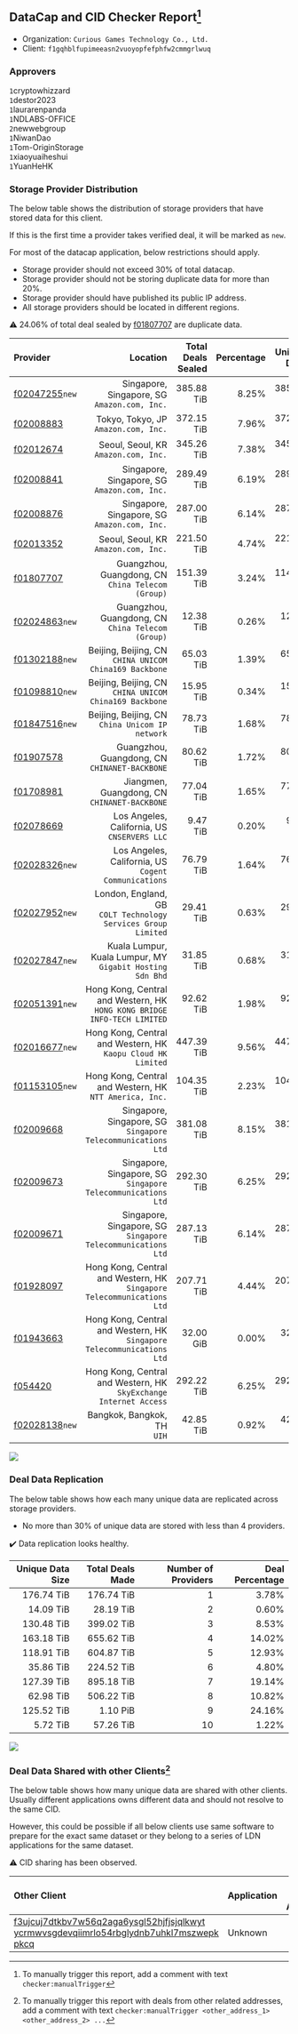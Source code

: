 ## DataCap and CID Checker Report[^1]
 - Organization: `Curious Games Technology Co., Ltd.`
 - Client: `f1gqhblfupimeeasn2vuoyopfefphfw2cmmgrlwuq`
### Approvers
`1`cryptowhizzard<br/>`1`destor2023<br/>`1`laurarenpanda<br/>`1`NDLABS-OFFICE<br/>`2`newwebgroup<br/>`1`NiwanDao<br/>`1`Tom-OriginStorage<br/>`1`xiaoyuaiheshui<br/>`1`YuanHeHK

### Storage Provider Distribution
The below table shows the distribution of storage providers that have stored data for this client.

If this is the first time a provider takes verified deal, it will be marked as `new`.

For most of the datacap application, below restrictions should apply.
 - Storage provider should not exceed 30% of total datacap.
 - Storage provider should not be storing duplicate data for more than 20%.
 - Storage provider should have published its public IP address.
 - All storage providers should be located in different regions.

⚠️ 24.06% of total deal sealed by [f01807707](https://filfox.info/en/address/f01807707) are duplicate data.

| Provider                                                    |                                                                    Location | Total Deals Sealed | Percentage | Unique Data | Duplicate Deals |
| :---------------------------------------------------------- | --------------------------------------------------------------------------: | -----------------: | ---------: | ----------: | --------------: |
| [f02047255](https://filfox.info/en/address/f02047255)`new`  |                             Singapore, Singapore, SG<br/>`Amazon.com, Inc.` |         385.88 TiB |      8.25% |  385.88 TiB |           0.00% |
| [f02008883](https://filfox.info/en/address/f02008883)       |                                     Tokyo, Tokyo, JP<br/>`Amazon.com, Inc.` |         372.15 TiB |      7.96% |  372.15 TiB |           0.00% |
| [f02012674](https://filfox.info/en/address/f02012674)       |                                     Seoul, Seoul, KR<br/>`Amazon.com, Inc.` |         345.26 TiB |      7.38% |  345.26 TiB |           0.00% |
| [f02008841](https://filfox.info/en/address/f02008841)       |                             Singapore, Singapore, SG<br/>`Amazon.com, Inc.` |         289.49 TiB |      6.19% |  289.49 TiB |           0.00% |
| [f02008876](https://filfox.info/en/address/f02008876)       |                             Singapore, Singapore, SG<br/>`Amazon.com, Inc.` |         287.00 TiB |      6.14% |  287.00 TiB |           0.00% |
| [f02013352](https://filfox.info/en/address/f02013352)       |                                     Seoul, Seoul, KR<br/>`Amazon.com, Inc.` |         221.50 TiB |      4.74% |  221.50 TiB |           0.00% |
| [f01807707](https://filfox.info/en/address/f01807707)       |                        Guangzhou, Guangdong, CN<br/>`China Telecom (Group)` |         151.39 TiB |      3.24% |  114.98 TiB |          24.06% |
| [f02024863](https://filfox.info/en/address/f02024863)`new`  |                        Guangzhou, Guangdong, CN<br/>`China Telecom (Group)` |          12.38 TiB |      0.26% |   12.38 TiB |           0.00% |
| [f01302188](https://filfox.info/en/address/f01302188)`new`  |                   Beijing, Beijing, CN<br/>`CHINA UNICOM China169 Backbone` |          65.03 TiB |      1.39% |   65.03 TiB |           0.00% |
| [f01098810](https://filfox.info/en/address/f01098810)`new`  |                   Beijing, Beijing, CN<br/>`CHINA UNICOM China169 Backbone` |          15.95 TiB |      0.34% |   15.89 TiB |           0.39% |
| [f01847516](https://filfox.info/en/address/f01847516)`new`  |                          Beijing, Beijing, CN<br/>`China Unicom IP network` |          78.73 TiB |      1.68% |   78.73 TiB |           0.00% |
| [f01907578](https://filfox.info/en/address/f01907578)       |                            Guangzhou, Guangdong, CN<br/>`CHINANET-BACKBONE` |          80.62 TiB |      1.72% |   80.62 TiB |           0.00% |
| [f01708981](https://filfox.info/en/address/f01708981)       |                             Jiangmen, Guangdong, CN<br/>`CHINANET-BACKBONE` |          77.04 TiB |      1.65% |   77.04 TiB |           0.00% |
| [f02078669](https://filfox.info/en/address/f02078669)       |                             Los Angeles, California, US<br/>`CNSERVERS LLC` |           9.47 TiB |      0.20% |    9.47 TiB |           0.00% |
| [f02028326](https://filfox.info/en/address/f02028326)`new`  |                     Los Angeles, California, US<br/>`Cogent Communications` |          76.79 TiB |      1.64% |   76.79 TiB |           0.00% |
| [f02027952](https://filfox.info/en/address/f02027952)`new`  |            London, England, GB<br/>`COLT Technology Services Group Limited` |          29.41 TiB |      0.63% |   29.41 TiB |           0.00% |
| [f02027847](https://filfox.info/en/address/f02027847)`new`  |                Kuala Lumpur, Kuala Lumpur, MY<br/>`Gigabit Hosting Sdn Bhd` |          31.85 TiB |      0.68% |   31.85 TiB |           0.00% |
| [f02051391](https://filfox.info/en/address/f02051391)`new`  | Hong Kong, Central and Western, HK<br/>`HONG KONG BRIDGE INFO-TECH LIMITED` |          92.62 TiB |      1.98% |   92.62 TiB |           0.00% |
| [f02016677](https://filfox.info/en/address/f02016677)`new`  |             Hong Kong, Central and Western, HK<br/>`Kaopu Cloud HK Limited` |         447.39 TiB |      9.56% |  447.39 TiB |           0.00% |
| [f01153105](https://filfox.info/en/address/f01153105)`new`  |                  Hong Kong, Central and Western, HK<br/>`NTT America, Inc.` |         104.35 TiB |      2.23% |  104.35 TiB |           0.00% |
| [f02009668](https://filfox.info/en/address/f02009668)       |             Singapore, Singapore, SG<br/>`Singapore Telecommunications Ltd` |         381.08 TiB |      8.15% |  381.08 TiB |           0.00% |
| [f02009673](https://filfox.info/en/address/f02009673)       |             Singapore, Singapore, SG<br/>`Singapore Telecommunications Ltd` |         292.30 TiB |      6.25% |  292.30 TiB |           0.00% |
| [f02009671](https://filfox.info/en/address/f02009671)       |             Singapore, Singapore, SG<br/>`Singapore Telecommunications Ltd` |         287.13 TiB |      6.14% |  287.13 TiB |           0.00% |
| [f01928097](https://filfox.info/en/address/f01928097)       |   Hong Kong, Central and Western, HK<br/>`Singapore Telecommunications Ltd` |         207.71 TiB |      4.44% |  207.71 TiB |           0.00% |
| [f01943663](https://filfox.info/en/address/f01943663)       |   Hong Kong, Central and Western, HK<br/>`Singapore Telecommunications Ltd` |          32.00 GiB |      0.00% |   32.00 GiB |           0.00% |
| [f054420](https://filfox.info/en/address/f054420)           |        Hong Kong, Central and Western, HK<br/>`SkyExchange Internet Access` |         292.22 TiB |      6.25% |  292.22 TiB |           0.00% |
| [f02028138](https://filfox.info/en/address/f02028138)`new`  |                                              Bangkok, Bangkok, TH<br/>`UIH` |          42.85 TiB |      0.92% |   42.85 TiB |           0.00% |

<img src="https://raw.githubusercontent.com/data-preservation-programs/filplus-checker-assets/main/filecoin-project/filecoin-plus-large-datasets/issues/1088/1685540703692.png"/>

### Deal Data Replication
The below table shows how each many unique data are replicated across storage providers.

- No more than 30% of unique data are stored with less than 4 providers.

✔️ Data replication looks healthy.

| Unique Data Size | Total Deals Made | Number of Providers | Deal Percentage |
| ---------------: | ---------------: | ------------------: | --------------: |
|       176.74 TiB |       176.74 TiB |                   1 |           3.78% |
|        14.09 TiB |        28.19 TiB |                   2 |           0.60% |
|       130.48 TiB |       399.02 TiB |                   3 |           8.53% |
|       163.18 TiB |       655.62 TiB |                   4 |          14.02% |
|       118.91 TiB |       604.87 TiB |                   5 |          12.93% |
|        35.86 TiB |       224.52 TiB |                   6 |           4.80% |
|       127.39 TiB |       895.18 TiB |                   7 |          19.14% |
|        62.98 TiB |       506.22 TiB |                   8 |          10.82% |
|       125.52 TiB |         1.10 PiB |                   9 |          24.16% |
|         5.72 TiB |        57.26 TiB |                  10 |           1.22% |

<img src="https://raw.githubusercontent.com/data-preservation-programs/filplus-checker-assets/main/filecoin-project/filecoin-plus-large-datasets/issues/1088/1685540704393.png"/>

### Deal Data Shared with other Clients[^3]
The below table shows how many unique data are shared with other clients.
Usually different applications owns different data and should not resolve to the same CID.

However, this could be possible if all below clients use same software to prepare for the exact same dataset or they belong to a series of LDN applications for the same dataset.

⚠️ CID sharing has been observed.

| Other Client                                                                                                                                                                                                              | Application | Total Deals Affected | Unique CIDs | Approvers |
| :------------------------------------------------------------------------------------------------------------------------------------------------------------------------------------------------------------------------ | :---------- | -------------------: | ----------: | :-------- |
| [f3ujcuj7dtkbv7w56q2aga6ysgl52hjfjsjqlkwyt<br/>ycrmwvsgdevqiimrlo54rbglydnb7uhkl7mszwepk<br/>pkcq](https://filfox.info/en/address/f3ujcuj7dtkbv7w56q2aga6ysgl52hjfjsjqlkwytycrmwvsgdevqiimrlo54rbglydnb7uhkl7mszwepkpkcq) | Unknown     |            32.00 GiB |           1 | Unknown   |

[^1]: To manually trigger this report, add a comment with text `checker:manualTrigger`

[^2]: Deals from those addresses are combined into this report as they are specified with `checker:manualTrigger`

[^3]: To manually trigger this report with deals from other related addresses, add a comment with text `checker:manualTrigger <other_address_1> <other_address_2> ...`
